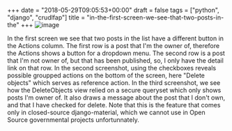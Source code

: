 +++
date = "2018-05-29T09:05:53+00:00"
draft = false
tags = ["python", "django", "crudlfap"]
title = "in-the-first-screen-we-see-that-two-posts-in-the"
+++
![image](/img/2018-05-29-in-the-first-screen-we-see-that-two-posts-in-the/12464f69e31d6e68baefcf11441943b47e14110e301427258cf150284123b1e1.png)

In the first screen we see that two posts in the list have a different button in the Actions column. The first row is a post that I'm the owner of, therefore the Actions shows a button for a dropdown menu. The second row is a post that I'm not owner of, but that has been published, so, I only have the detail link on that row. In the second screenshot, using the checkboxes reveals possible groupped actions on the bottom of the screen, here "Delete objects" which serves as reference action. In the third screenshot, we see how the DeleteObjects view relied on a secure queryset which only shows posts I'm owner of. It also draws a message about the post that I don't own, and that I have checked for delete. Note that this is the feature that comes only in closed-source django-material, which we cannot use in Open Source governmental projects unfortunnately.
